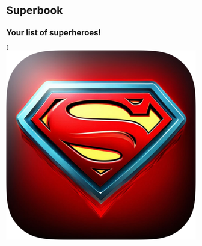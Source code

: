 # Superbook
## Your list of superheroes!

[![Superbook Logo](https://github.com/lord-anonymoose/SuperBook/blob/develop/SuperBook/Assets.xcassets/AppIcon.appiconset/icon_1024.png)


